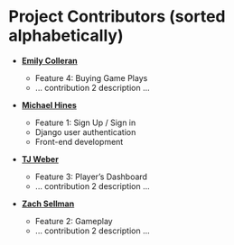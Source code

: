 Project Contributors (sorted alphabetically)
============================================

* **[Emily Colleran](https://github.com/ecolleran)**

  * Feature 4: Buying Game Plays
  * ... contribution 2 description ...

* **[Michael Hines](https://github.com/mhines2)**

  * Feature 1: Sign Up / Sign in
  * Django user authentication
  * Front-end development

* **[TJ Weber](https://github.com/TJ-Weber)**

  * Feature 3: Player’s Dashboard
  * ... contribution 2 description ...

* **[Zach Sellman](https://github.com/zsellman)**

  * Feature 2: Gameplay
  * ... contribution 2 description ...
